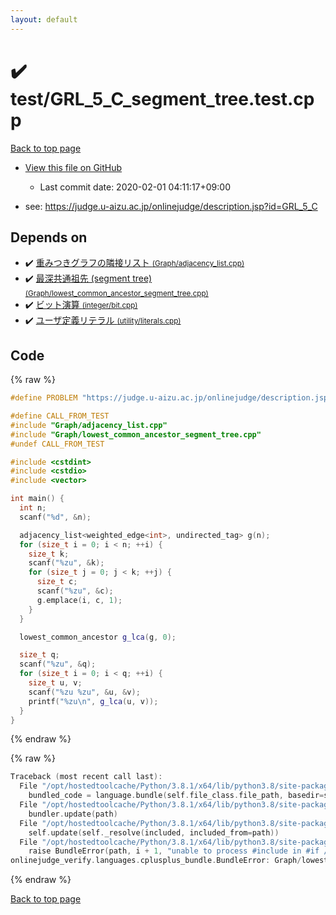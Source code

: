 ```yaml
---
layout: default
---
```


<!-- mathjax config similar to math.stackexchange -->
<script type="text/javascript" async
  src="https://cdnjs.cloudflare.com/ajax/libs/mathjax/2.7.5/MathJax.js?config=TeX-MML-AM_CHTML">
</script>
<script type="text/x-mathjax-config">
  MathJax.Hub.Config({
    TeX: { equationNumbers: { autoNumber: "AMS" }},
    tex2jax: {
      inlineMath: [ ['$','$'] ],
      processEscapes: true
    },
    "HTML-CSS": { matchFontHeight: false },
    displayAlign: "left",
    displayIndent: "2em"
  });
</script>

<script type="text/javascript" src="https://cdnjs.cloudflare.com/ajax/libs/jquery/3.4.1/jquery.min.js"></script>
<script src="https://cdn.jsdelivr.net/npm/jquery-balloon-js@1.1.2/jquery.balloon.min.js" integrity="sha256-ZEYs9VrgAeNuPvs15E39OsyOJaIkXEEt10fzxJ20+2I=" crossorigin="anonymous"></script>
<script type="text/javascript" src="../../assets/js/copy-button.js"></script>
<link rel="stylesheet" href="../../assets/css/copy-button.css" />


# :heavy_check_mark: test/GRL_5_C_segment_tree.test.cpp

<a href="../../index.html">Back to top page</a>

* <a href="{{ site.github.repository_url }}/blob/master/test/GRL_5_C_segment_tree.test.cpp">View this file on GitHub</a>
    - Last commit date: 2020-02-01 04:11:17+09:00


* see: <a href="https://judge.u-aizu.ac.jp/onlinejudge/description.jsp?id=GRL_5_C">https://judge.u-aizu.ac.jp/onlinejudge/description.jsp?id=GRL_5_C</a>


## Depends on

* :heavy_check_mark: <a href="../../library/Graph/adjacency_list.cpp.html">重みつきグラフの隣接リスト <small>(Graph/adjacency_list.cpp)</small></a>
* :heavy_check_mark: <a href="../../library/Graph/lowest_common_ancestor_segment_tree.cpp.html">最深共通祖先 (segment tree) <small>(Graph/lowest_common_ancestor_segment_tree.cpp)</small></a>
* :heavy_check_mark: <a href="../../library/integer/bit.cpp.html">ビット演算 <small>(integer/bit.cpp)</small></a>
* :heavy_check_mark: <a href="../../library/utility/literals.cpp.html">ユーザ定義リテラル <small>(utility/literals.cpp)</small></a>


## Code

<a id="unbundled"></a>
{% raw %}
```cpp
#define PROBLEM "https://judge.u-aizu.ac.jp/onlinejudge/description.jsp?id=GRL_5_C"

#define CALL_FROM_TEST
#include "Graph/adjacency_list.cpp"
#include "Graph/lowest_common_ancestor_segment_tree.cpp"
#undef CALL_FROM_TEST

#include <cstdint>
#include <cstdio>
#include <vector>

int main() {
  int n;
  scanf("%d", &n);

  adjacency_list<weighted_edge<int>, undirected_tag> g(n);
  for (size_t i = 0; i < n; ++i) {
    size_t k;
    scanf("%zu", &k);
    for (size_t j = 0; j < k; ++j) {
      size_t c;
      scanf("%zu", &c);
      g.emplace(i, c, 1);
    }
  }

  lowest_common_ancestor g_lca(g, 0);

  size_t q;
  scanf("%zu", &q);
  for (size_t i = 0; i < q; ++i) {
    size_t u, v;
    scanf("%zu %zu", &u, &v);
    printf("%zu\n", g_lca(u, v));
  }
}

```
{% endraw %}

<a id="bundled"></a>
{% raw %}
```cpp
Traceback (most recent call last):
  File "/opt/hostedtoolcache/Python/3.8.1/x64/lib/python3.8/site-packages/onlinejudge_verify/docs.py", line 343, in write_contents
    bundled_code = language.bundle(self.file_class.file_path, basedir=self.cpp_source_path)
  File "/opt/hostedtoolcache/Python/3.8.1/x64/lib/python3.8/site-packages/onlinejudge_verify/languages/cplusplus.py", line 63, in bundle
    bundler.update(path)
  File "/opt/hostedtoolcache/Python/3.8.1/x64/lib/python3.8/site-packages/onlinejudge_verify/languages/cplusplus_bundle.py", line 182, in update
    self.update(self._resolve(included, included_from=path))
  File "/opt/hostedtoolcache/Python/3.8.1/x64/lib/python3.8/site-packages/onlinejudge_verify/languages/cplusplus_bundle.py", line 181, in update
    raise BundleError(path, i + 1, "unable to process #include in #if / #ifdef / #ifndef other than include guards")
onlinejudge_verify.languages.cplusplus_bundle.BundleError: Graph/lowest_common_ancestor_segment_tree.cpp: line 10: unable to process #include in #if / #ifdef / #ifndef other than include guards

```
{% endraw %}

<a href="../../index.html">Back to top page</a>

